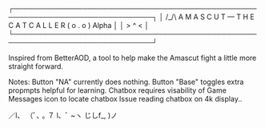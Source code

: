 ┌──────────────────────────────────────────────────────────────────────────────┐
│  /\_/\    A M A S C U T — T H E  C A T  C A L L E R      ( o . o )  Alpha   │
│  > ^ <                                                                      │
└──────────────────────────────────────────────────────────────────────────────┘


Inspired from BetterAOD, a tool to help make the Amascut fight a little
more straight forward.

Notes:
Button "NA" currently does nothing.
Button "Base" toggles extra propmpts helpful for learning.
Chatbox requires visability of Game Messages icon to locate chatbox
Issue reading chatbox on 4k display..

 ／l、 
（ﾟ､ ｡ ７
 l、ﾞ ~ヽ
 じしf_, )ノ
